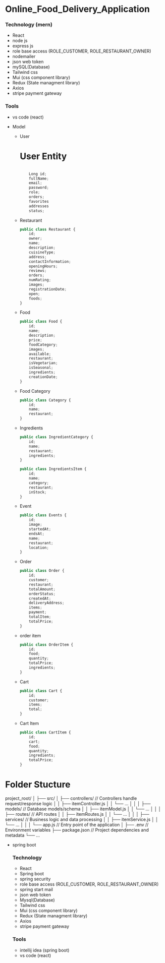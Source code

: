 # Online_Food_Delivery_Application


### Technology (mern)

- React
- node js
- express js
- role base access (ROLE_CUSTOMER, ROLE_RESTAURANT_OWNER)
- nodemailer
- json web token
- mySQL(Database)
- Tailwind css
- Mui (css component library)
- Redux (State managment library)
- Axios
- stripe payment gateway

### Tools

- vs code (react)

- Model
    - User
        
        # User Entity
        
        ```jsx
        
        	Long id;
        	fullName;
        	email;
        	password;
        	role;
        	orders;
        	favorites
        	addresses 
        	status;
        ```
        
    - Restaurant
        
        ```jsx
        public class Restaurant {
            id;
            owner;
            name;
            description;
            cuisineType;
            address;
            contactInformation;
            openingHours;
            reviews;
            orders;
            numRating;
            images;
            registrationDate;
            open;
            foods;
        }
        ```
        
    - Food
        
        ```jsx
        public class Food {
            id;
            name;
            description;
            price;
            foodCategory;
            images;
            available;
            restaurant;
            isVegetarian;
            isSeasonal;
            ingredients;
            creationDate;
        }
        ```
        
    - Food Category
        
        ```jsx
        public class Category {
            id;
            name;
            restaurant;
        }
        ```
        
    - Ingredients
        
        ```jsx
        public class IngredientCategory {
            id;
            name;
            restaurant;
            ingredients;
        }
        ```
        
        ```jsx
        public class IngredientsItem {
            id;
            name;
            category;
            restaurant;
            inStock;
        }
        ```
        
    - Event
        
        ```jsx
        public class Events {
            id;
            image;
            startedAt;
            endsAt;
            name;
            restaurant;
            location;
        }
        ```
        
    - Order
        
        ```jsx
        public class Order {
            id;
            customer;
            restaurant;
            totalAmount;
            orderStatus;
            createdAt;
            deliveryAddress;
            items;
            payment;
            totalItem;
            totalPrice;
        }
        ```
        
    - order item
        
        ```jsx
        public class OrderItem {
            id;
            food;
            quantity;
            totalPrice;
            ingredients;
        }
        ```
        
    - Cart
        
        ```jsx
        public class Cart {
            id;
            customer;
            items;
            total;
        }
        ```
        
    - Cart Item
        
        ```jsx
        public class CartItem {
            id;
            cart;
            food;
            quantity;
            ingredients;
            totalPrice;
        }
        ```
        
    

# Folder Stucture

project_root/
│
├── src/
│   ├── controllers/        // Controllers handle request/response logic
│   │   ├── itemController.js
│   │   └── ...
│   │
│   ├── models/            // Database models/schema
│   │   ├── itemModel.js
│   │   └── ...
│   │
│   ├── routes/            // API routes
│   │   ├── itemRoutes.js
│   │   └── ...
│   │
│   ├── services/          // Business logic and data processing
│   │   ├── itemService.js
│   │   └── ...
│   │
│   └── app.js             // Entry point of the application
│
├── .env                   // Environment variables
├── package.json           // Project dependencies and metadata
└── ...

- spring boot
    
    ### Technology
    
    - React
    - Spring boot
    - spring security
    - role base access (ROLE_CUSTOMER, ROLE_RESTAURANT_OWNER)
    - spring start mail
    - json web token
    - Mysql(Database)
    - Tailwind css
    - Mui (css component library)
    - Redux (State managment library)
    - Axios
    - stripe payment gateway
    
    ### Tools
    
    - intellij idea (spring boot)
    - vs code (react)
